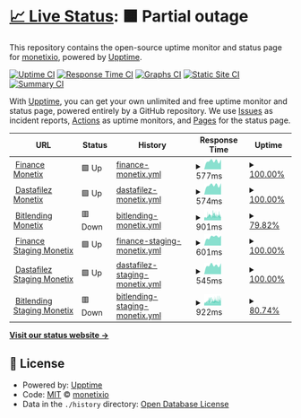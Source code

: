 # [📈 Live Status](https://monetixio.github.io/upptime): <!--live status--> **🟧 Partial outage**

This repository contains the open-source uptime monitor and status page for [monetixio](https://monetixio.github.io/upptime), powered by [Upptime](https://github.com/upptime/upptime).

[![Uptime CI](https://github.com/monetixio/upptime/workflows/Uptime%20CI/badge.svg)](https://github.com/monetixio/upptime/actions?query=workflow%3A%22Uptime+CI%22)
[![Response Time CI](https://github.com/monetixio/upptime/workflows/Response%20Time%20CI/badge.svg)](https://github.com/monetixio/upptime/actions?query=workflow%3A%22Response+Time+CI%22)
[![Graphs CI](https://github.com/monetixio/upptime/workflows/Graphs%20CI/badge.svg)](https://github.com/monetixio/upptime/actions?query=workflow%3A%22Graphs+CI%22)
[![Static Site CI](https://github.com/monetixio/upptime/workflows/Static%20Site%20CI/badge.svg)](https://github.com/monetixio/upptime/actions?query=workflow%3A%22Static+Site+CI%22)
[![Summary CI](https://github.com/monetixio/upptime/workflows/Summary%20CI/badge.svg)](https://github.com/monetixio/upptime/actions?query=workflow%3A%22Summary+CI%22)

With [Upptime](https://upptime.js.org), you can get your own unlimited and free uptime monitor and status page, powered entirely by a GitHub repository. We use [Issues](https://github.com/monetixio/upptime/issues) as incident reports, [Actions](https://github.com/monetixio/upptime/actions) as uptime monitors, and [Pages](https://monetixio.github.io/upptime) for the status page.

<!--start: status pages-->
<!-- This summary is generated by Upptime (https://github.com/upptime/upptime) -->
<!-- Do not edit this manually, your changes will be overwritten -->
<!-- prettier-ignore -->
| URL | Status | History | Response Time | Uptime |
| --- | ------ | ------- | ------------- | ------ |
| <img alt="" src="https://favicons.githubusercontent.com/api.finance.monetix.io" height="13"> [Finance Monetix](https://api.finance.monetix.io/health) | 🟩 Up | [finance-monetix.yml](https://github.com/monetixio/upptime/commits/HEAD/history/finance-monetix.yml) | <details><summary><img alt="Response time graph" src="./graphs/finance-monetix/response-time-week.png" height="20"> 577ms</summary><br><a href="https://monetixio.github.io/upptime/history/finance-monetix"><img alt="Response time 608" src="https://img.shields.io/endpoint?url=https%3A%2F%2Fraw.githubusercontent.com%2Fmonetixio%2Fupptime%2FHEAD%2Fapi%2Ffinance-monetix%2Fresponse-time.json"></a><br><a href="https://monetixio.github.io/upptime/history/finance-monetix"><img alt="24-hour response time 694" src="https://img.shields.io/endpoint?url=https%3A%2F%2Fraw.githubusercontent.com%2Fmonetixio%2Fupptime%2FHEAD%2Fapi%2Ffinance-monetix%2Fresponse-time-day.json"></a><br><a href="https://monetixio.github.io/upptime/history/finance-monetix"><img alt="7-day response time 577" src="https://img.shields.io/endpoint?url=https%3A%2F%2Fraw.githubusercontent.com%2Fmonetixio%2Fupptime%2FHEAD%2Fapi%2Ffinance-monetix%2Fresponse-time-week.json"></a><br><a href="https://monetixio.github.io/upptime/history/finance-monetix"><img alt="30-day response time 608" src="https://img.shields.io/endpoint?url=https%3A%2F%2Fraw.githubusercontent.com%2Fmonetixio%2Fupptime%2FHEAD%2Fapi%2Ffinance-monetix%2Fresponse-time-month.json"></a><br><a href="https://monetixio.github.io/upptime/history/finance-monetix"><img alt="1-year response time 608" src="https://img.shields.io/endpoint?url=https%3A%2F%2Fraw.githubusercontent.com%2Fmonetixio%2Fupptime%2FHEAD%2Fapi%2Ffinance-monetix%2Fresponse-time-year.json"></a></details> | <details><summary><a href="https://monetixio.github.io/upptime/history/finance-monetix">100.00%</a></summary><a href="https://monetixio.github.io/upptime/history/finance-monetix"><img alt="All-time uptime 100.00%" src="https://img.shields.io/endpoint?url=https%3A%2F%2Fraw.githubusercontent.com%2Fmonetixio%2Fupptime%2FHEAD%2Fapi%2Ffinance-monetix%2Fuptime.json"></a><br><a href="https://monetixio.github.io/upptime/history/finance-monetix"><img alt="24-hour uptime 100.00%" src="https://img.shields.io/endpoint?url=https%3A%2F%2Fraw.githubusercontent.com%2Fmonetixio%2Fupptime%2FHEAD%2Fapi%2Ffinance-monetix%2Fuptime-day.json"></a><br><a href="https://monetixio.github.io/upptime/history/finance-monetix"><img alt="7-day uptime 100.00%" src="https://img.shields.io/endpoint?url=https%3A%2F%2Fraw.githubusercontent.com%2Fmonetixio%2Fupptime%2FHEAD%2Fapi%2Ffinance-monetix%2Fuptime-week.json"></a><br><a href="https://monetixio.github.io/upptime/history/finance-monetix"><img alt="30-day uptime 100.00%" src="https://img.shields.io/endpoint?url=https%3A%2F%2Fraw.githubusercontent.com%2Fmonetixio%2Fupptime%2FHEAD%2Fapi%2Ffinance-monetix%2Fuptime-month.json"></a><br><a href="https://monetixio.github.io/upptime/history/finance-monetix"><img alt="1-year uptime 100.00%" src="https://img.shields.io/endpoint?url=https%3A%2F%2Fraw.githubusercontent.com%2Fmonetixio%2Fupptime%2FHEAD%2Fapi%2Ffinance-monetix%2Fuptime-year.json"></a></details>
| <img alt="" src="https://favicons.githubusercontent.com/api.room.monetix.io" height="13"> [Dastafilez Monetix](https://api.room.monetix.io/health) | 🟩 Up | [dastafilez-monetix.yml](https://github.com/monetixio/upptime/commits/HEAD/history/dastafilez-monetix.yml) | <details><summary><img alt="Response time graph" src="./graphs/dastafilez-monetix/response-time-week.png" height="20"> 574ms</summary><br><a href="https://monetixio.github.io/upptime/history/dastafilez-monetix"><img alt="Response time 584" src="https://img.shields.io/endpoint?url=https%3A%2F%2Fraw.githubusercontent.com%2Fmonetixio%2Fupptime%2FHEAD%2Fapi%2Fdastafilez-monetix%2Fresponse-time.json"></a><br><a href="https://monetixio.github.io/upptime/history/dastafilez-monetix"><img alt="24-hour response time 698" src="https://img.shields.io/endpoint?url=https%3A%2F%2Fraw.githubusercontent.com%2Fmonetixio%2Fupptime%2FHEAD%2Fapi%2Fdastafilez-monetix%2Fresponse-time-day.json"></a><br><a href="https://monetixio.github.io/upptime/history/dastafilez-monetix"><img alt="7-day response time 574" src="https://img.shields.io/endpoint?url=https%3A%2F%2Fraw.githubusercontent.com%2Fmonetixio%2Fupptime%2FHEAD%2Fapi%2Fdastafilez-monetix%2Fresponse-time-week.json"></a><br><a href="https://monetixio.github.io/upptime/history/dastafilez-monetix"><img alt="30-day response time 588" src="https://img.shields.io/endpoint?url=https%3A%2F%2Fraw.githubusercontent.com%2Fmonetixio%2Fupptime%2FHEAD%2Fapi%2Fdastafilez-monetix%2Fresponse-time-month.json"></a><br><a href="https://monetixio.github.io/upptime/history/dastafilez-monetix"><img alt="1-year response time 584" src="https://img.shields.io/endpoint?url=https%3A%2F%2Fraw.githubusercontent.com%2Fmonetixio%2Fupptime%2FHEAD%2Fapi%2Fdastafilez-monetix%2Fresponse-time-year.json"></a></details> | <details><summary><a href="https://monetixio.github.io/upptime/history/dastafilez-monetix">100.00%</a></summary><a href="https://monetixio.github.io/upptime/history/dastafilez-monetix"><img alt="All-time uptime 100.00%" src="https://img.shields.io/endpoint?url=https%3A%2F%2Fraw.githubusercontent.com%2Fmonetixio%2Fupptime%2FHEAD%2Fapi%2Fdastafilez-monetix%2Fuptime.json"></a><br><a href="https://monetixio.github.io/upptime/history/dastafilez-monetix"><img alt="24-hour uptime 100.00%" src="https://img.shields.io/endpoint?url=https%3A%2F%2Fraw.githubusercontent.com%2Fmonetixio%2Fupptime%2FHEAD%2Fapi%2Fdastafilez-monetix%2Fuptime-day.json"></a><br><a href="https://monetixio.github.io/upptime/history/dastafilez-monetix"><img alt="7-day uptime 100.00%" src="https://img.shields.io/endpoint?url=https%3A%2F%2Fraw.githubusercontent.com%2Fmonetixio%2Fupptime%2FHEAD%2Fapi%2Fdastafilez-monetix%2Fuptime-week.json"></a><br><a href="https://monetixio.github.io/upptime/history/dastafilez-monetix"><img alt="30-day uptime 100.00%" src="https://img.shields.io/endpoint?url=https%3A%2F%2Fraw.githubusercontent.com%2Fmonetixio%2Fupptime%2FHEAD%2Fapi%2Fdastafilez-monetix%2Fuptime-month.json"></a><br><a href="https://monetixio.github.io/upptime/history/dastafilez-monetix"><img alt="1-year uptime 100.00%" src="https://img.shields.io/endpoint?url=https%3A%2F%2Fraw.githubusercontent.com%2Fmonetixio%2Fupptime%2FHEAD%2Fapi%2Fdastafilez-monetix%2Fuptime-year.json"></a></details>
| <img alt="" src="https://favicons.githubusercontent.com/api.bitlending.monetix.io" height="13"> [Bitlending Monetix](https://api.bitlending.monetix.io/health) | 🟥 Down | [bitlending-monetix.yml](https://github.com/monetixio/upptime/commits/HEAD/history/bitlending-monetix.yml) | <details><summary><img alt="Response time graph" src="./graphs/bitlending-monetix/response-time-week.png" height="20"> 901ms</summary><br><a href="https://monetixio.github.io/upptime/history/bitlending-monetix"><img alt="Response time 693" src="https://img.shields.io/endpoint?url=https%3A%2F%2Fraw.githubusercontent.com%2Fmonetixio%2Fupptime%2FHEAD%2Fapi%2Fbitlending-monetix%2Fresponse-time.json"></a><br><a href="https://monetixio.github.io/upptime/history/bitlending-monetix"><img alt="24-hour response time 945" src="https://img.shields.io/endpoint?url=https%3A%2F%2Fraw.githubusercontent.com%2Fmonetixio%2Fupptime%2FHEAD%2Fapi%2Fbitlending-monetix%2Fresponse-time-day.json"></a><br><a href="https://monetixio.github.io/upptime/history/bitlending-monetix"><img alt="7-day response time 901" src="https://img.shields.io/endpoint?url=https%3A%2F%2Fraw.githubusercontent.com%2Fmonetixio%2Fupptime%2FHEAD%2Fapi%2Fbitlending-monetix%2Fresponse-time-week.json"></a><br><a href="https://monetixio.github.io/upptime/history/bitlending-monetix"><img alt="30-day response time 840" src="https://img.shields.io/endpoint?url=https%3A%2F%2Fraw.githubusercontent.com%2Fmonetixio%2Fupptime%2FHEAD%2Fapi%2Fbitlending-monetix%2Fresponse-time-month.json"></a><br><a href="https://monetixio.github.io/upptime/history/bitlending-monetix"><img alt="1-year response time 693" src="https://img.shields.io/endpoint?url=https%3A%2F%2Fraw.githubusercontent.com%2Fmonetixio%2Fupptime%2FHEAD%2Fapi%2Fbitlending-monetix%2Fresponse-time-year.json"></a></details> | <details><summary><a href="https://monetixio.github.io/upptime/history/bitlending-monetix">79.82%</a></summary><a href="https://monetixio.github.io/upptime/history/bitlending-monetix"><img alt="All-time uptime 99.04%" src="https://img.shields.io/endpoint?url=https%3A%2F%2Fraw.githubusercontent.com%2Fmonetixio%2Fupptime%2FHEAD%2Fapi%2Fbitlending-monetix%2Fuptime.json"></a><br><a href="https://monetixio.github.io/upptime/history/bitlending-monetix"><img alt="24-hour uptime 39.23%" src="https://img.shields.io/endpoint?url=https%3A%2F%2Fraw.githubusercontent.com%2Fmonetixio%2Fupptime%2FHEAD%2Fapi%2Fbitlending-monetix%2Fuptime-day.json"></a><br><a href="https://monetixio.github.io/upptime/history/bitlending-monetix"><img alt="7-day uptime 79.82%" src="https://img.shields.io/endpoint?url=https%3A%2F%2Fraw.githubusercontent.com%2Fmonetixio%2Fupptime%2FHEAD%2Fapi%2Fbitlending-monetix%2Fuptime-week.json"></a><br><a href="https://monetixio.github.io/upptime/history/bitlending-monetix"><img alt="30-day uptime 95.36%" src="https://img.shields.io/endpoint?url=https%3A%2F%2Fraw.githubusercontent.com%2Fmonetixio%2Fupptime%2FHEAD%2Fapi%2Fbitlending-monetix%2Fuptime-month.json"></a><br><a href="https://monetixio.github.io/upptime/history/bitlending-monetix"><img alt="1-year uptime 99.04%" src="https://img.shields.io/endpoint?url=https%3A%2F%2Fraw.githubusercontent.com%2Fmonetixio%2Fupptime%2FHEAD%2Fapi%2Fbitlending-monetix%2Fuptime-year.json"></a></details>
| <img alt="" src="https://favicons.githubusercontent.com/api.finance-staging.monetix.io" height="13"> [Finance Staging Monetix](https://api.finance-staging.monetix.io/health) | 🟩 Up | [finance-staging-monetix.yml](https://github.com/monetixio/upptime/commits/HEAD/history/finance-staging-monetix.yml) | <details><summary><img alt="Response time graph" src="./graphs/finance-staging-monetix/response-time-week.png" height="20"> 601ms</summary><br><a href="https://monetixio.github.io/upptime/history/finance-staging-monetix"><img alt="Response time 572" src="https://img.shields.io/endpoint?url=https%3A%2F%2Fraw.githubusercontent.com%2Fmonetixio%2Fupptime%2FHEAD%2Fapi%2Ffinance-staging-monetix%2Fresponse-time.json"></a><br><a href="https://monetixio.github.io/upptime/history/finance-staging-monetix"><img alt="24-hour response time 694" src="https://img.shields.io/endpoint?url=https%3A%2F%2Fraw.githubusercontent.com%2Fmonetixio%2Fupptime%2FHEAD%2Fapi%2Ffinance-staging-monetix%2Fresponse-time-day.json"></a><br><a href="https://monetixio.github.io/upptime/history/finance-staging-monetix"><img alt="7-day response time 601" src="https://img.shields.io/endpoint?url=https%3A%2F%2Fraw.githubusercontent.com%2Fmonetixio%2Fupptime%2FHEAD%2Fapi%2Ffinance-staging-monetix%2Fresponse-time-week.json"></a><br><a href="https://monetixio.github.io/upptime/history/finance-staging-monetix"><img alt="30-day response time 579" src="https://img.shields.io/endpoint?url=https%3A%2F%2Fraw.githubusercontent.com%2Fmonetixio%2Fupptime%2FHEAD%2Fapi%2Ffinance-staging-monetix%2Fresponse-time-month.json"></a><br><a href="https://monetixio.github.io/upptime/history/finance-staging-monetix"><img alt="1-year response time 572" src="https://img.shields.io/endpoint?url=https%3A%2F%2Fraw.githubusercontent.com%2Fmonetixio%2Fupptime%2FHEAD%2Fapi%2Ffinance-staging-monetix%2Fresponse-time-year.json"></a></details> | <details><summary><a href="https://monetixio.github.io/upptime/history/finance-staging-monetix">100.00%</a></summary><a href="https://monetixio.github.io/upptime/history/finance-staging-monetix"><img alt="All-time uptime 98.34%" src="https://img.shields.io/endpoint?url=https%3A%2F%2Fraw.githubusercontent.com%2Fmonetixio%2Fupptime%2FHEAD%2Fapi%2Ffinance-staging-monetix%2Fuptime.json"></a><br><a href="https://monetixio.github.io/upptime/history/finance-staging-monetix"><img alt="24-hour uptime 100.00%" src="https://img.shields.io/endpoint?url=https%3A%2F%2Fraw.githubusercontent.com%2Fmonetixio%2Fupptime%2FHEAD%2Fapi%2Ffinance-staging-monetix%2Fuptime-day.json"></a><br><a href="https://monetixio.github.io/upptime/history/finance-staging-monetix"><img alt="7-day uptime 100.00%" src="https://img.shields.io/endpoint?url=https%3A%2F%2Fraw.githubusercontent.com%2Fmonetixio%2Fupptime%2FHEAD%2Fapi%2Ffinance-staging-monetix%2Fuptime-week.json"></a><br><a href="https://monetixio.github.io/upptime/history/finance-staging-monetix"><img alt="30-day uptime 88.17%" src="https://img.shields.io/endpoint?url=https%3A%2F%2Fraw.githubusercontent.com%2Fmonetixio%2Fupptime%2FHEAD%2Fapi%2Ffinance-staging-monetix%2Fuptime-month.json"></a><br><a href="https://monetixio.github.io/upptime/history/finance-staging-monetix"><img alt="1-year uptime 98.34%" src="https://img.shields.io/endpoint?url=https%3A%2F%2Fraw.githubusercontent.com%2Fmonetixio%2Fupptime%2FHEAD%2Fapi%2Ffinance-staging-monetix%2Fuptime-year.json"></a></details>
| <img alt="" src="https://favicons.githubusercontent.com/api.room-staging.monetix.io" height="13"> [Dastafilez Staging Monetix](https://api.room-staging.monetix.io/health) | 🟩 Up | [dastafilez-staging-monetix.yml](https://github.com/monetixio/upptime/commits/HEAD/history/dastafilez-staging-monetix.yml) | <details><summary><img alt="Response time graph" src="./graphs/dastafilez-staging-monetix/response-time-week.png" height="20"> 545ms</summary><br><a href="https://monetixio.github.io/upptime/history/dastafilez-staging-monetix"><img alt="Response time 568" src="https://img.shields.io/endpoint?url=https%3A%2F%2Fraw.githubusercontent.com%2Fmonetixio%2Fupptime%2FHEAD%2Fapi%2Fdastafilez-staging-monetix%2Fresponse-time.json"></a><br><a href="https://monetixio.github.io/upptime/history/dastafilez-staging-monetix"><img alt="24-hour response time 672" src="https://img.shields.io/endpoint?url=https%3A%2F%2Fraw.githubusercontent.com%2Fmonetixio%2Fupptime%2FHEAD%2Fapi%2Fdastafilez-staging-monetix%2Fresponse-time-day.json"></a><br><a href="https://monetixio.github.io/upptime/history/dastafilez-staging-monetix"><img alt="7-day response time 545" src="https://img.shields.io/endpoint?url=https%3A%2F%2Fraw.githubusercontent.com%2Fmonetixio%2Fupptime%2FHEAD%2Fapi%2Fdastafilez-staging-monetix%2Fresponse-time-week.json"></a><br><a href="https://monetixio.github.io/upptime/history/dastafilez-staging-monetix"><img alt="30-day response time 547" src="https://img.shields.io/endpoint?url=https%3A%2F%2Fraw.githubusercontent.com%2Fmonetixio%2Fupptime%2FHEAD%2Fapi%2Fdastafilez-staging-monetix%2Fresponse-time-month.json"></a><br><a href="https://monetixio.github.io/upptime/history/dastafilez-staging-monetix"><img alt="1-year response time 568" src="https://img.shields.io/endpoint?url=https%3A%2F%2Fraw.githubusercontent.com%2Fmonetixio%2Fupptime%2FHEAD%2Fapi%2Fdastafilez-staging-monetix%2Fresponse-time-year.json"></a></details> | <details><summary><a href="https://monetixio.github.io/upptime/history/dastafilez-staging-monetix">100.00%</a></summary><a href="https://monetixio.github.io/upptime/history/dastafilez-staging-monetix"><img alt="All-time uptime 100.00%" src="https://img.shields.io/endpoint?url=https%3A%2F%2Fraw.githubusercontent.com%2Fmonetixio%2Fupptime%2FHEAD%2Fapi%2Fdastafilez-staging-monetix%2Fuptime.json"></a><br><a href="https://monetixio.github.io/upptime/history/dastafilez-staging-monetix"><img alt="24-hour uptime 100.00%" src="https://img.shields.io/endpoint?url=https%3A%2F%2Fraw.githubusercontent.com%2Fmonetixio%2Fupptime%2FHEAD%2Fapi%2Fdastafilez-staging-monetix%2Fuptime-day.json"></a><br><a href="https://monetixio.github.io/upptime/history/dastafilez-staging-monetix"><img alt="7-day uptime 100.00%" src="https://img.shields.io/endpoint?url=https%3A%2F%2Fraw.githubusercontent.com%2Fmonetixio%2Fupptime%2FHEAD%2Fapi%2Fdastafilez-staging-monetix%2Fuptime-week.json"></a><br><a href="https://monetixio.github.io/upptime/history/dastafilez-staging-monetix"><img alt="30-day uptime 100.00%" src="https://img.shields.io/endpoint?url=https%3A%2F%2Fraw.githubusercontent.com%2Fmonetixio%2Fupptime%2FHEAD%2Fapi%2Fdastafilez-staging-monetix%2Fuptime-month.json"></a><br><a href="https://monetixio.github.io/upptime/history/dastafilez-staging-monetix"><img alt="1-year uptime 100.00%" src="https://img.shields.io/endpoint?url=https%3A%2F%2Fraw.githubusercontent.com%2Fmonetixio%2Fupptime%2FHEAD%2Fapi%2Fdastafilez-staging-monetix%2Fuptime-year.json"></a></details>
| <img alt="" src="https://favicons.githubusercontent.com/api.bitlending-staging.monetix.io" height="13"> [Bitlending Staging Monetix](https://api.bitlending-staging.monetix.io/health) | 🟥 Down | [bitlending-staging-monetix.yml](https://github.com/monetixio/upptime/commits/HEAD/history/bitlending-staging-monetix.yml) | <details><summary><img alt="Response time graph" src="./graphs/bitlending-staging-monetix/response-time-week.png" height="20"> 922ms</summary><br><a href="https://monetixio.github.io/upptime/history/bitlending-staging-monetix"><img alt="Response time 687" src="https://img.shields.io/endpoint?url=https%3A%2F%2Fraw.githubusercontent.com%2Fmonetixio%2Fupptime%2FHEAD%2Fapi%2Fbitlending-staging-monetix%2Fresponse-time.json"></a><br><a href="https://monetixio.github.io/upptime/history/bitlending-staging-monetix"><img alt="24-hour response time 959" src="https://img.shields.io/endpoint?url=https%3A%2F%2Fraw.githubusercontent.com%2Fmonetixio%2Fupptime%2FHEAD%2Fapi%2Fbitlending-staging-monetix%2Fresponse-time-day.json"></a><br><a href="https://monetixio.github.io/upptime/history/bitlending-staging-monetix"><img alt="7-day response time 922" src="https://img.shields.io/endpoint?url=https%3A%2F%2Fraw.githubusercontent.com%2Fmonetixio%2Fupptime%2FHEAD%2Fapi%2Fbitlending-staging-monetix%2Fresponse-time-week.json"></a><br><a href="https://monetixio.github.io/upptime/history/bitlending-staging-monetix"><img alt="30-day response time 851" src="https://img.shields.io/endpoint?url=https%3A%2F%2Fraw.githubusercontent.com%2Fmonetixio%2Fupptime%2FHEAD%2Fapi%2Fbitlending-staging-monetix%2Fresponse-time-month.json"></a><br><a href="https://monetixio.github.io/upptime/history/bitlending-staging-monetix"><img alt="1-year response time 687" src="https://img.shields.io/endpoint?url=https%3A%2F%2Fraw.githubusercontent.com%2Fmonetixio%2Fupptime%2FHEAD%2Fapi%2Fbitlending-staging-monetix%2Fresponse-time-year.json"></a></details> | <details><summary><a href="https://monetixio.github.io/upptime/history/bitlending-staging-monetix">80.74%</a></summary><a href="https://monetixio.github.io/upptime/history/bitlending-staging-monetix"><img alt="All-time uptime 99.09%" src="https://img.shields.io/endpoint?url=https%3A%2F%2Fraw.githubusercontent.com%2Fmonetixio%2Fupptime%2FHEAD%2Fapi%2Fbitlending-staging-monetix%2Fuptime.json"></a><br><a href="https://monetixio.github.io/upptime/history/bitlending-staging-monetix"><img alt="24-hour uptime 31.42%" src="https://img.shields.io/endpoint?url=https%3A%2F%2Fraw.githubusercontent.com%2Fmonetixio%2Fupptime%2FHEAD%2Fapi%2Fbitlending-staging-monetix%2Fuptime-day.json"></a><br><a href="https://monetixio.github.io/upptime/history/bitlending-staging-monetix"><img alt="7-day uptime 80.74%" src="https://img.shields.io/endpoint?url=https%3A%2F%2Fraw.githubusercontent.com%2Fmonetixio%2Fupptime%2FHEAD%2Fapi%2Fbitlending-staging-monetix%2Fuptime-week.json"></a><br><a href="https://monetixio.github.io/upptime/history/bitlending-staging-monetix"><img alt="30-day uptime 95.57%" src="https://img.shields.io/endpoint?url=https%3A%2F%2Fraw.githubusercontent.com%2Fmonetixio%2Fupptime%2FHEAD%2Fapi%2Fbitlending-staging-monetix%2Fuptime-month.json"></a><br><a href="https://monetixio.github.io/upptime/history/bitlending-staging-monetix"><img alt="1-year uptime 99.09%" src="https://img.shields.io/endpoint?url=https%3A%2F%2Fraw.githubusercontent.com%2Fmonetixio%2Fupptime%2FHEAD%2Fapi%2Fbitlending-staging-monetix%2Fuptime-year.json"></a></details>

<!--end: status pages-->

[**Visit our status website →**](https://monetixio.github.io/upptime)

## 📄 License

- Powered by: [Upptime](https://github.com/upptime/upptime)
- Code: [MIT](./LICENSE) © [monetixio](https://monetixio.github.io/upptime)
- Data in the `./history` directory: [Open Database License](https://opendatacommons.org/licenses/odbl/1-0/)
